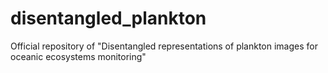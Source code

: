 # disentangled_plankton
Official repository of "Disentangled representations of plankton images for oceanic ecosystems monitoring"
